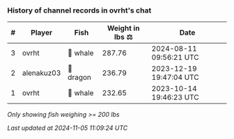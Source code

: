 ### History of channel records in ovrht's chat
| # | Player | Fish | Weight in lbs ⚖️ | Date |
|-----|------|--------|-----------|---------|
| 3  | ovrht | 🐳 whale | 287.76 | 2024-08-11 09:56:21 UTC |
| 2  | alenakuz03 | 🐉 dragon | 236.79 | 2023-12-19 19:47:04 UTC |
| 1  | ovrht | 🐳 whale | 232.65 | 2023-10-14 19:46:23 UTC |

_Only showing fish weighing >= 200 lbs_

_Last updated at 2024-11-05 11:09:24 UTC_